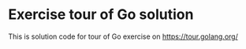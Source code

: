 # Exercise tour of Go solution
This is solution code for tour of Go exercise on https://tour.golang.org/